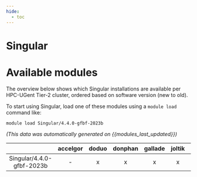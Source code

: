 ```yaml
---
hide:
  - toc
---
```


Singular
========

# Available modules


The overview below shows which Singular installations are available per HPC-UGent Tier-2 cluster, ordered based on software version (new to old).

To start using Singular, load one of these modules using a `module load` command like:

```shell
module load Singular/4.4.0-gfbf-2023b
```

*(This data was automatically generated on {{modules_last_updated}})*

| |accelgor|doduo|donphan|gallade|joltik|litleo|shinx|
| :---: | :---: | :---: | :---: | :---: | :---: | :---: | :---: |
|Singular/4.4.0-gfbf-2023b|-|x|x|x|x|x|x|
